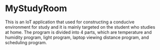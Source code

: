 # MyStudyRoom
This is an IoT application that used for constructing a conducive environment for study and it is mainly targeted on the student who studies at home. The program is divided into 4 parts, which are temperature and humidity program, light program, laptop viewing distance program, and scheduling program.
